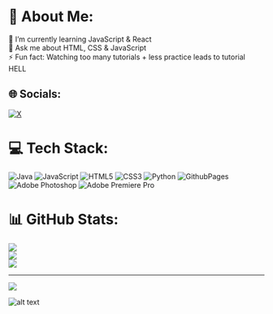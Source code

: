 # 💫 About Me:
🌱 I’m currently learning JavaScript & React<br>💬 Ask me about HTML, CSS & JavaScript<br>⚡ Fun fact: Watching too many tutorials + less practice leads to tutorial HELL


## 🌐 Socials:
[![X](https://img.shields.io/badge/X-black.svg?logo=X&logoColor=white)](https://x.com/https://twitter.com/fezxQc) 

# 💻 Tech Stack:
![Java](https://img.shields.io/badge/java-%23ED8B00.svg?style=flat-square&logo=openjdk&logoColor=white) ![JavaScript](https://img.shields.io/badge/javascript-%23323330.svg?style=flat-square&logo=javascript&logoColor=%23F7DF1E) ![HTML5](https://img.shields.io/badge/html5-%23E34F26.svg?style=flat-square&logo=html5&logoColor=white) ![CSS3](https://img.shields.io/badge/css3-%231572B6.svg?style=flat-square&logo=css3&logoColor=white) ![Python](https://img.shields.io/badge/python-3670A0?style=flat-square&logo=python&logoColor=ffdd54) ![GithubPages](https://img.shields.io/badge/github%20pages-121013?style=flat-square&logo=github&logoColor=white) ![Adobe Photoshop](https://img.shields.io/badge/adobe%20photoshop-%2331A8FF.svg?style=flat-square&logo=adobe%20photoshop&logoColor=white) ![Adobe Premiere Pro](https://img.shields.io/badge/Adobe%20Premiere%20Pro-9999FF.svg?style=flat-square&logo=Adobe%20Premiere%20Pro&logoColor=white)
# 📊 GitHub Stats:
![](https://github-readme-stats.vercel.app/api?username=ferozXQc&theme=dark&hide_border=true&include_all_commits=true&count_private=false)<br/>
![](https://github-readme-streak-stats.herokuapp.com/?user=ferozXQc&theme=dark&hide_border=true)<br/>
![](https://github-readme-stats.vercel.app/api/top-langs/?username=ferozXQc&theme=dark&hide_border=true&include_all_commits=true&count_private=false&layout=compact)

---
[![](https://visitcount.itsvg.in/api?id=ferozXQc&icon=0&color=0)](https://visitcount.itsvg.in)

![alt text](https://img-9gag-fun.9cache.com/photo/aD30Kb9_460s.jpg)

<!-- Proudly created with GPRM ( https://gprm.itsvg.in ) -->
